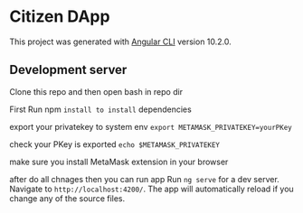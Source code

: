 # Citizen DApp

This project was generated with [Angular CLI](https://github.com/angular/angular-cli) version 10.2.0.

## Development server

Clone this repo and then open bash in repo dir

First Run npm `install to install` dependencies

export your privatekey to system env `export METAMASK_PRIVATEKEY=yourPKey`

check your PKey is exported `echo $METAMASK_PRIVATEKEY`

make sure you install MetaMask extension in your browser

after do all chnages then you can run app
Run `ng serve` for a dev server. Navigate to `http://localhost:4200/`. The app will automatically reload if you change any of the source files.
